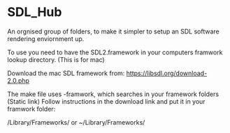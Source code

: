 # SDL_Hub

An orgnised group of folders, to make it simpler to setup an SDL software rendering enviornment up.

To use you need to have the SDL2.framework in your computers framwork lookup directory. (This is for mac)

Download the mac SDL framework from:
https://libsdl.org/download-2.0.php

The make file uses -framwork, which searches in your framework folders (Static link)
Follow instructions in the download link and put it in your framwork folder:

/Library/Frameworks/
or
~/Library/Frameworks/

